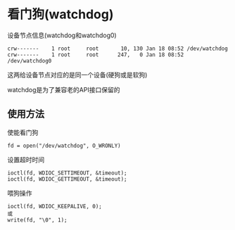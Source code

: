 # 看门狗(watchdog)

设备节点信息(watchdog和watchdog0)

	crw-------    1 root     root       10, 130 Jan 18 08:52 /dev/watchdog
	crw-------    1 root     root      247,   0 Jan 18 08:52 /dev/watchdog0

这两给设备节点对应的是同一个设备(硬狗或是软狗)

watchdog是为了兼容老的API接口保留的

## 使用方法

使能看门狗

	fd = open("/dev/watchdog", O_WRONLY)

设置超时时间

	ioctl(fd, WDIOC_SETTIMEOUT, &timeout);
	ioctl(fd, WDIOC_GETTIMEOUT, &timeout);

喂狗操作

	ioctl(fd, WDIOC_KEEPALIVE, 0);
	或
	write(fd, "\0", 1);
